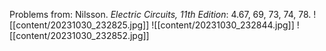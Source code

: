 Problems from: Nilsson. *Electric Circuits, 11th Edition*: 4.67, 69, 73, 74, 78.
![[content/20231030_232825.jpg]]
![[content/20231030_232844.jpg]]
![[content/20231030_232852.jpg]]
